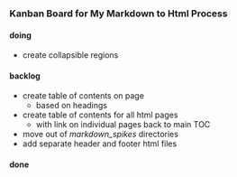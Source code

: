 <script type="text/javascript" src="jquery-1.6.1.min.js"></script>
<link rel="stylesheet" type="text/css" href="basic.css"></style>

### Kanban Board for My Markdown to Html Process

#### doing
* create collapsible regions

#### backlog
* create table of contents on page
  * based on headings
* create table of contents for all html pages
  * with link on individual pages back to main TOC
* move out of *markdown_spikes* directories
* add separate header and footer html files

#### done

